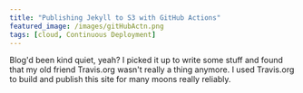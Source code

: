 ```yaml
---
title: "Publishing Jekyll to S3 with GitHub Actions"
featured_image: /images/gitHubActn.png
tags: [cloud, Continuous Deployment]
---
```


Blog'd been kind quiet, yeah? I picked it up to write some stuff and found that
my old friend Travis.org wasn't really a thing anymore. I used Travis.org to build
and publish this site for many moons really reliably.